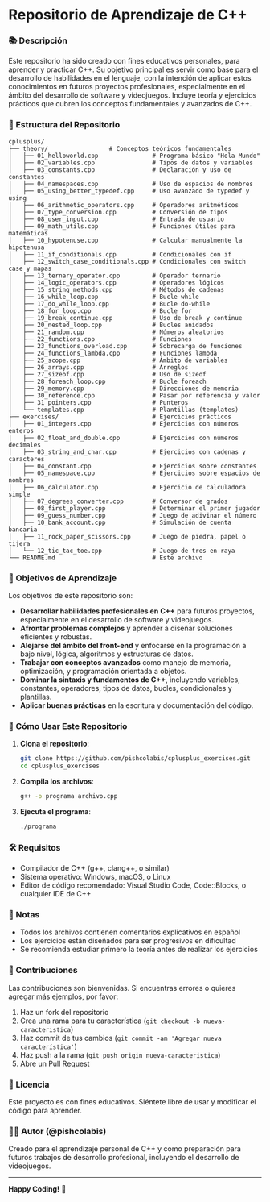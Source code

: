 # Repositorio de Aprendizaje de C++

### 📚 Descripción

Este repositorio ha sido creado con fines educativos personales, para aprender y practicar C++. Su objetivo principal es servir como base para el desarrollo de habilidades en el lenguaje, con la intención de aplicar estos conocimientos en futuros proyectos profesionales, especialmente en el ámbito del desarrollo de software y videojuegos. Incluye teoría y ejercicios prácticos que cubren los conceptos fundamentales y avanzados de C++.

### 📁 Estructura del Repositorio

```
cplusplus/
├── theory/                 # Conceptos teóricos fundamentales
│   ├── 01_helloworld.cpp               # Programa básico "Hola Mundo"
│   ├── 02_variables.cpp                # Tipos de datos y variables
│   ├── 03_constants.cpp                # Declaración y uso de constantes
│   ├── 04_namespaces.cpp               # Uso de espacios de nombres
│   ├── 05_using_better_typedef.cpp     # Uso avanzado de typedef y using
│   ├── 06_arithmetic_operators.cpp     # Operadores aritméticos
│   ├── 07_type_conversion.cpp          # Conversión de tipos
│   ├── 08_user_input.cpp               # Entrada de usuario
│   ├── 09_math_utils.cpp               # Funciones útiles para matemáticas
│   ├── 10_hypotenuse.cpp               # Calcular manualmente la hipotenusa
│   ├── 11_if_conditionals.cpp          # Condicionales con if
│   ├── 12_switch_case_conditionals.cpp # Condicionales con switch case y mapas
│   ├── 13_ternary_operator.cpp         # Operador ternario
│   ├── 14_logic_operators.cpp          # Operadores lógicos
│   ├── 15_string_methods.cpp           # Métodos de cadenas
│   ├── 16_while_loop.cpp               # Bucle while
│   ├── 17_do_while_loop.cpp            # Bucle do-while
│   ├── 18_for_loop.cpp                 # Bucle for
│   ├── 19_break_continue.cpp           # Uso de break y continue
│   ├── 20_nested_loop.cpp              # Bucles anidados
│   ├── 21_random.cpp                   # Números aleatorios
│   ├── 22_functions.cpp                # Funciones
│   ├── 23_functions_overload.cpp       # Sobrecarga de funciones
│   ├── 24_functions_lambda.cpp         # Funciones lambda
│   ├── 25_scope.cpp                    # Ámbito de variables
│   ├── 26_arrays.cpp                   # Arreglos
│   ├── 27_sizeof.cpp                   # Uso de sizeof
│   ├── 28_foreach_loop.cpp             # Bucle foreach
│   ├── 29_memory.cpp                   # Direcciones de memoria
│   ├── 30_reference.cpp                # Pasar por referencia y valor
│   ├── 31_pointers.cpp                 # Punteros
│   └── templates.cpp                   # Plantillas (templates)
├── exercises/                          # Ejercicios prácticos
│   ├── 01_integers.cpp                 # Ejercicios con números enteros
│   ├── 02_float_and_double.cpp         # Ejercicios con números decimales
│   ├── 03_string_and_char.cpp          # Ejercicios con cadenas y caracteres
│   ├── 04_constant.cpp                 # Ejercicios sobre constantes
│   ├── 05_namespace.cpp                # Ejercicios sobre espacios de nombres
│   ├── 06_calculator.cpp               # Ejercicio de calculadora simple
│   ├── 07_degrees_converter.cpp        # Conversor de grados
│   ├── 08_first_player.cpp             # Determinar el primer jugador
│   ├── 09_guess_number.cpp             # Juego de adivinar el número
│   ├── 10_bank_account.cpp             # Simulación de cuenta bancaria
│   ├── 11_rock_paper_scissors.cpp      # Juego de piedra, papel o tijera
│   └── 12_tic_tac_toe.cpp              # Juego de tres en raya
└── README.md                           # Este archivo
```

### 🎯 Objetivos de Aprendizaje

Los objetivos de este repositorio son:

- **Desarrollar habilidades profesionales en C++** para futuros proyectos, especialmente en el desarrollo de software y videojuegos.
- **Afrontar problemas complejos** y aprender a diseñar soluciones eficientes y robustas.
- **Alejarse del ámbito del front-end** y enfocarse en la programación a bajo nivel, lógica, algoritmos y estructuras de datos.
- **Trabajar con conceptos avanzados** como manejo de memoria, optimización, y programación orientada a objetos.
- **Dominar la sintaxis y fundamentos de C++**, incluyendo variables, constantes, operadores, tipos de datos, bucles, condicionales y plantillas.
- **Aplicar buenas prácticas** en la escritura y documentación del código.

### 🚀 Cómo Usar Este Repositorio

1. **Clona el repositorio**:

   ```bash
   git clone https://github.com/pishcolabis/cplusplus_exercises.git
   cd cplusplus_exercises
   ```
2. **Compila los archivos**:

   ```bash
   g++ -o programa archivo.cpp
   ```
3. **Ejecuta el programa**:

   ```bash
   ./programa
   ```

### 🛠️ Requisitos

- Compilador de C++ (g++, clang++, o similar)
- Sistema operativo: Windows, macOS, o Linux
- Editor de código recomendado: Visual Studio Code, Code::Blocks, o cualquier IDE de C++

### 📝 Notas

- Todos los archivos contienen comentarios explicativos en español
- Los ejercicios están diseñados para ser progresivos en dificultad
- Se recomienda estudiar primero la teoría antes de realizar los ejercicios

### 🤝 Contribuciones

Las contribuciones son bienvenidas. Si encuentras errores o quieres agregar más ejemplos, por favor:

1. Haz un fork del repositorio
2. Crea una rama para tu característica (`git checkout -b nueva-caracteristica`)
3. Haz commit de tus cambios (`git commit -am 'Agregar nueva característica'`)
4. Haz push a la rama (`git push origin nueva-caracteristica`)
5. Abre un Pull Request

### 📄 Licencia

Este proyecto es con fines educativos. Siéntete libre de usar y modificar el código para aprender.

### 👨‍💻 Autor (@pishcolabis)

Creado para el aprendizaje personal de C++ y como preparación para futuros trabajos de desarrollo profesional, incluyendo el desarrollo de videojuegos.

---

**Happy Coding!** 🚀
